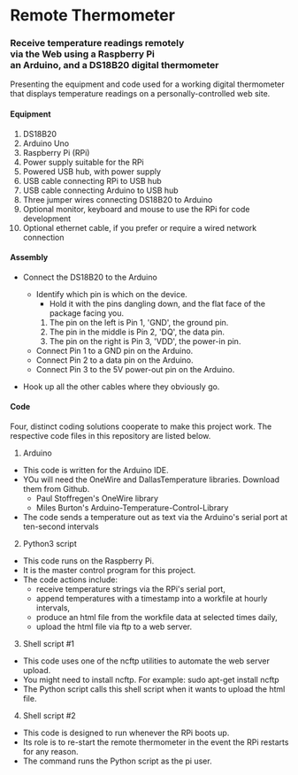 # Remote Thermometer
<h3>Receive temperature readings remotely<br>
via the Web using a Raspberry Pi<br>
an Arduino, and a DS18B20 digital thermometer</h3>

Presenting the equipment and code used for a working digital thermometer that displays temperature readings on a personally-controlled web site.

#### Equipment
1. DS18B20
1. Arduino Uno
1. Raspberry Pi (RPi)
1. Power supply suitable for the RPi
1. Powered USB hub, with power supply
1. USB cable connecting RPi to USB hub
1. USB cable connecting Arduino to USB hub
1. Three jumper wires connecting DS18B20 to Arduino
1. Optional monitor, keyboard and mouse to use the RPi for code development
1. Optional ethernet cable, if you prefer or require a wired network connection

#### Assembly
* Connect the DS18B20 to the Arduino
  * Identify which pin is which on the device.
     * Hold it with the pins dangling down, and the flat face of the package facing you.
     1. The pin on the left is Pin 1, 'GND', the ground pin.
     2. The pin in the middle is Pin 2, 'DQ', the data pin.
     3. The pin on the right is Pin 3, 'VDD', the power-in pin.
  * Connect Pin 1 to a GND pin on the Arduino.
  * Connect Pin 2 to a data pin on the Arduino.
  * Connect Pin 3 to the 5V power-out pin on the Arduino.
  
* Hook up all the other cables where they obviously go.

#### Code
Four, distinct coding solutions cooperate to make this project work. The respective code files in this repository are listed below.
1. Arduino
  * This code is written for the Arduino IDE.
  * YOu will need the OneWire and DallasTemperature libraries. Download them from Github.
    * Paul Stoffregen's OneWire library
    * Miles Burton's Arduino-Temperature-Control-Library
  * The code sends a temperature out as text via the Arduino's serial port at ten-second intervals
  
2. Python3 script
  * This code runs on the Raspberry Pi.
  * It is the master control program for this project.
  * The code actions include:
    * receive temperature strings via the RPi's serial port,
    * append temperatures with a timestamp into a workfile at hourly intervals,
    * produce an html file from the workfile data at selected times daily,
    * upload the html file via ftp to a web server.
    
3. Shell script #1
  * This code uses one of the ncftp utilities to automate the web server upload.
  * You might need to install ncftp.  For example: sudo apt-get install ncftp
  * The Python script calls this shell script when it wants to upload the html file.
  
4. Shell script #2
  * This code is designed to run whenever the RPi boots up.
  * Its role is to re-start the remote thermometer in the event the RPi restarts for any reason.
  * The command runs the Python script as the pi user.
  
